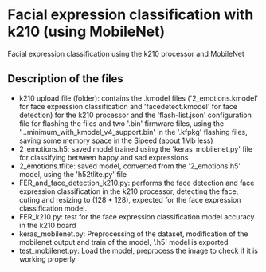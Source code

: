 # Facial expression classification with k210 (using MobileNet)
Facial expression classification using the k210 processor and MobileNet

## Description of the files

- k210 upload file (folder): contains the .kmodel files ('2_emotions.kmodel' for face expression classification and 'facedetect.kmodel' for face detection) for the k210 processor and the 'flash-list.json' configuration file for flashing the files and two '.bin' firmware files, using the '...minimum_with_kmodel_v4_support.bin' in the '.kfpkg' flashing files, saving some memory space in the Sipeed (about 1Mb less)
- 2_emotions.h5: saved model trained using the 'keras_mobilenet.py' file for classifying between happy and sad expressions
- 2_emotions.tflite: saved model, converted from the '2_emotions.h5' model, using the 'h52tlite.py' file
- FER_and_face_detection_k210.py: performs the face detection and face expression classification in the k210 processor, detecting the face, cuting and resizing to (128 * 128), expected for the face expression classification model.
- FER_k210.py: test for the face expression classification model accuracy in the k210 board
- keras_mobilenet.py: Preprocessing of the dataset, modification of the mobilenet output and train of the model, '.h5' model is exported
- test_mobilenet.py: Load the model, preprocess the image to check if it is working properly
